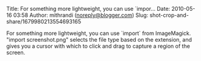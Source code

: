 Title: For something more lightweight, you can use `impor...
Date: 2010-05-16 03:58
Author: mithrandi (noreply@blogger.com)
Slug: shot-crop-and-share/1679980213554693165

For something more lightweight, you can use \`import\` from ImageMagick.
"import screenshot.png" selects the file type based on the extension,
and gives you a cursor with which to click and drag to capture a region
of the screen.

